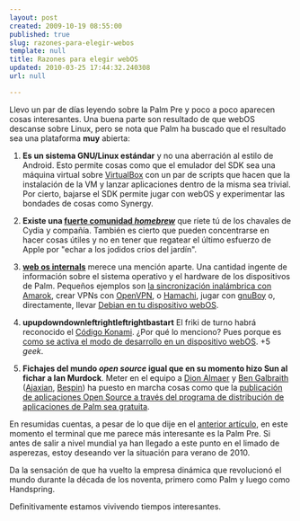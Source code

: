 ```yaml
---
layout: post
created: 2009-10-19 08:55:00
published: true
slug: razones-para-elegir-webos
template: null
title: Razones para elegir webOS
updated: 2010-03-25 17:44:32.240308
url: null

---
```


Llevo un par de días leyendo sobre la Palm Pre y poco a poco aparecen cosas interesantes. Una buena parte son resultado de que webOS descanse sobre Linux, pero se nota que Palm ha buscado  que el resultado sea una plataforma **muy** abierta:

1. **Es un sistema GNU/Linux estándar** y no una aberración al estilo de Android.
Esto permite cosas como que el emulador del SDK sea una máquina virtual sobre <a href="http://virtualbox.org/">VirtualBox</a> con un par de scripts que hacen que la instalación de la VM y lanzar aplicaciones dentro de la misma sea trivial. Por cierto, bajarse el SDK permite jugar con webOS y experimentar las bondades de cosas como Synergy.

2. **Existe una <a href="http://www.precentral.net/homebrew-apps">fuerte comunidad </a>** _**<a href="http://www.precentral.net/homebrew-apps">homebrew</a>**_ que ríete tú de los chavales de Cydia y compañía.
También es cierto que pueden concentrarse en hacer cosas útiles y no en tener que regatear el último esfuerzo de Apple por "echar a los jodidos críos del jardín".

3. **<a href="http://www.webos-internals.org/">web os internals</a>** merece una mención aparte.
Una cantidad ingente de información sobre el sistema operativo y el hardware de los dispositivos de Palm. Pequeños ejemplos son <a href="http://www.webos-internals.org/wiki/Wireless_Music_Sync_with_Amarok_1.4">la sincronización inalámbrica con Amarok</a>, crear VPNs con <a href="http://www.webos-internals.org/wiki/OpenVPN_for_Palm_Pre">OpenVPN</a>, o <a href="http://www.webos-internals.org/wiki/HamachiVPN">Hamachi</a>, jugar con <a href="http://www.webos-internals.org/wiki/Application:Gnuboy">gnuBoy</a> o, directamente, llevar <a href="http://www.webos-internals.org/wiki/Debian">Debian en tu dispositivo webOS</a>.

4. **upupdowndownleftrightleftrightbastart**
El friki de turno habrá reconocido el <a href="http://es.wikipedia.org/wiki/C%C3%B3digo_Konami">Código Konami</a>. ¿Por qué lo menciono? Pues porque es <a href="https://developer.palm.com/index.php?option=com_content&amp;view=article&amp;id=1639#dev_mode">como se activa el modo de desarrollo en un dispositivo webOS</a>. +5 _geek_.

5. **Fichajes del mundo _open source_ igual que en su momento hizo Sun al fichar a Ian Murdock**.
Meter en el equipo a <a href="http://almaer.com/">Dion Almaer</a>  y <a href="http://benzilla.galbraiths.org/">Ben Galbraith</a> (<a href="http://ajaxian.com/">Ajaxian</a>, <a href="https://bespin.mozilla.com/">Bespin</a>) ha puesto en marcha cosas como que la <a href="http://developer.palm.com/index.php?option=com_content&amp;view=article&amp;id=1825">publicación de aplicaciones Open Source a través del programa de distribución de aplicaciones de Palm sea gratuita</a>.

En resumidas cuentas, a pesar de lo que dije en el <a href="http://ignacio.torresmasdeu.name/2009/08/estado-de-la-movilidad.html">anterior artículo</a>, en este momento el terminal que me parece más interesante es la Palm Pre. Si antes de salir a nivel mundial ya han llegado a este punto en el limado de asperezas, estoy deseando ver la situación para verano de 2010.

Da la sensación de que ha vuelto la empresa dinámica que revolucionó el mundo durante la década de los noventa, primero como Palm y luego como Handspring.

Definitivamente estamos vivivendo tiempos interesantes.
